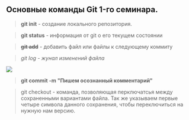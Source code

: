 ## Основные команды Git 1-го семинара.

>**git init** - создание локального репозитория.

>**git status** - информация от git о его текущем состоянии

>~~**git add**~~ - добавить файл или файлы к следующему коммиту

>*git log* - *жунал изменений файла*

![](https://avatars.mds.yandex.net/i?id=1ba5970a73ab5b8b61d8b762d6b83b31-5221753-images-thumbs&n=13)

>**git commit -m "Пишем осознанный комментарий"**

>git checkout - команда, позволяющая перключатсья между сохраненными вариантами файла. Так же указываем первые четыре символа данного сохранения, чтобы переключиться на нужную нам версию.

